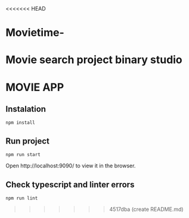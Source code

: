 <<<<<<< HEAD
# Movietime-
Movie search project binary studio
=======
# MOVIE APP

## Instalation

`npm install`

## Run project

`npm run start`

Open http://localhost:9090/ to view it in the browser.

## Check typescript and linter errors

`npm run lint`
>>>>>>> 4517dba (create README.md)
